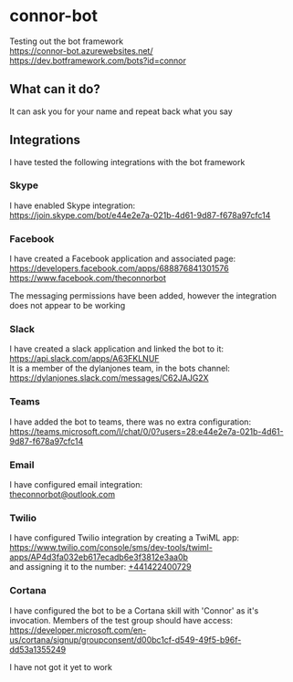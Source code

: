 # connor-bot
Testing out the bot framework  
https://connor-bot.azurewebsites.net/  
https://dev.botframework.com/bots?id=connor

## What can it do?
It can ask you for your name and repeat back what you say

## Integrations
I have tested the following integrations with the bot framework

### Skype
I have enabled Skype integration:  
https://join.skype.com/bot/e44e2e7a-021b-4d61-9d87-f678a97cfc14

### Facebook
I have created a Facebook application and associated page:  
https://developers.facebook.com/apps/688876841301576  
https://www.facebook.com/theconnorbot

The messaging permissions have been added, however the integration does not appear to be working

### Slack
I have created a slack application and linked the bot to it:  
https://api.slack.com/apps/A63FKLNUF  
It is a member of the dylanjones team, in the bots channel:  
https://dylanjones.slack.com/messages/C62JAJG2X

### Teams
I have added the bot to teams, there was no extra configuration:  
https://teams.microsoft.com/l/chat/0/0?users=28:e44e2e7a-021b-4d61-9d87-f678a97cfc14


### Email
I have configured email integration:  
[theconnorbot@outlook.com](mailto://theconnorbot@outlook.com)


### Twilio
I have configured Twilio integration by creating a TwiML app:  
https://www.twilio.com/console/sms/dev-tools/twiml-apps/AP4d3fa032eb617ecadb6e3f3812e3aa0b  
and assigning it to the number:
[+441422400729](tel://+441422400729)


### Cortana
I have configured the bot to be a Cortana skill with 'Connor' as it's invocation. Members of the test group should have access:  
https://developer.microsoft.com/en-us/cortana/signup/groupconsent/d00bc1cf-d549-49f5-b96f-dd53a1355249

I have not got it yet to work
